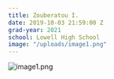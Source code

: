 ```yaml
---
title: Zouberatou I.
date: 2019-10-03 21:59:00 Z
grad-year: 2021
school: Lowell High School
image: "/uploads/image1.png"
---
```


![image1.png](/uploads/image1.png)